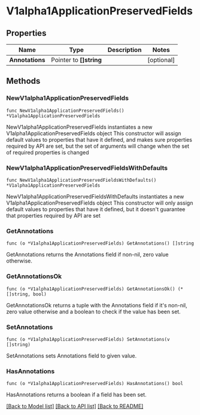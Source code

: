 # V1alpha1ApplicationPreservedFields

## Properties

Name | Type | Description | Notes
------------ | ------------- | ------------- | -------------
**Annotations** | Pointer to **[]string** |  | [optional] 

## Methods

### NewV1alpha1ApplicationPreservedFields

`func NewV1alpha1ApplicationPreservedFields() *V1alpha1ApplicationPreservedFields`

NewV1alpha1ApplicationPreservedFields instantiates a new V1alpha1ApplicationPreservedFields object
This constructor will assign default values to properties that have it defined,
and makes sure properties required by API are set, but the set of arguments
will change when the set of required properties is changed

### NewV1alpha1ApplicationPreservedFieldsWithDefaults

`func NewV1alpha1ApplicationPreservedFieldsWithDefaults() *V1alpha1ApplicationPreservedFields`

NewV1alpha1ApplicationPreservedFieldsWithDefaults instantiates a new V1alpha1ApplicationPreservedFields object
This constructor will only assign default values to properties that have it defined,
but it doesn't guarantee that properties required by API are set

### GetAnnotations

`func (o *V1alpha1ApplicationPreservedFields) GetAnnotations() []string`

GetAnnotations returns the Annotations field if non-nil, zero value otherwise.

### GetAnnotationsOk

`func (o *V1alpha1ApplicationPreservedFields) GetAnnotationsOk() (*[]string, bool)`

GetAnnotationsOk returns a tuple with the Annotations field if it's non-nil, zero value otherwise
and a boolean to check if the value has been set.

### SetAnnotations

`func (o *V1alpha1ApplicationPreservedFields) SetAnnotations(v []string)`

SetAnnotations sets Annotations field to given value.

### HasAnnotations

`func (o *V1alpha1ApplicationPreservedFields) HasAnnotations() bool`

HasAnnotations returns a boolean if a field has been set.


[[Back to Model list]](../README.md#documentation-for-models) [[Back to API list]](../README.md#documentation-for-api-endpoints) [[Back to README]](../README.md)


